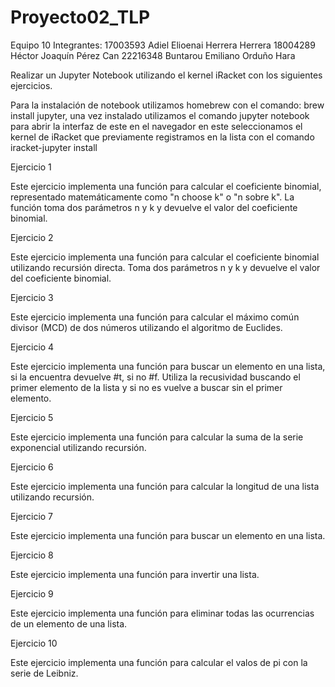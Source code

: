 # Proyecto02_TLP
Equipo 10
Integrantes:
17003593 Adiel Elioenai Herrera Herrera
18004289 Héctor Joaquín Pérez Can
22216348 Buntarou Emiliano Orduño Hara

Realizar un Jupyter Notebook utilizando el kernel iRacket con los siguientes ejercicios.

Para la instalación de notebook utilizamos homebrew con el comando: brew install jupyter, una vez instalado utilizamos el comando jupyter notebook para abrir la interfaz de este en el navegador en este seleccionamos el kernel de iRacket que previamente registramos en la lista con el comando iracket-jupyter install

Ejercicio 1

Este ejercicio implementa una función para calcular el coeficiente binomial, representado matemáticamente como "n choose k" o "n sobre k". La función toma dos parámetros n y k y devuelve el valor del coeficiente binomial.

 Ejercicio 2

Este ejercicio implementa una función para calcular el coeficiente binomial utilizando recursión directa. Toma dos parámetros n y k y devuelve el valor del coeficiente binomial.

 Ejercicio 3

Este ejercicio implementa una función para calcular el máximo común divisor (MCD) de dos números utilizando el algoritmo de Euclides.

Ejercicio 4

Este ejercicio implementa una función para buscar un elemento en una lista, si la encuentra devuelve #t, si no #f. Utiliza la recusividad buscando el primer elemento de la lista y si no es vuelve a buscar sin el primer elemento.

Ejercicio 5

Este ejercicio implementa una función para calcular la suma de la serie exponencial utilizando recursión.

Ejercicio 6

Este ejercicio implementa una función para calcular la longitud de una lista utilizando recursión.

 Ejercicio 7

Este ejercicio implementa una función para buscar un elemento en una lista.

 Ejercicio 8

Este ejercicio implementa una función para invertir una lista.

 Ejercicio 9

Este ejercicio implementa una función para eliminar todas las ocurrencias de un elemento de una lista.

Ejercicio 10

Este ejercicio implementa una función para calcular el valos de pi con la serie de Leibniz.


